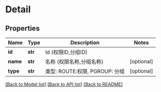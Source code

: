# Detail

## Properties
Name | Type | Description | Notes
------------ | ------------- | ------------- | -------------
**id** | **str** |  Id (权限ID,分组ID) | 
**name** | **str** |  名称 (权限名称,分组名称) | [optional] 
**type** | **str** |  类型: ROUTE:权限, PGROUP: 分组 | [optional] 

[[Back to Model list]](../README.md#documentation-for-models) [[Back to API list]](../README.md#documentation-for-api-endpoints) [[Back to README]](../README.md)

